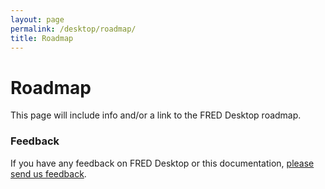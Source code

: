 ```yaml
---
layout: page
permalink: /desktop/roadmap/
title: Roadmap
---
```

# Roadmap

This page will include info and/or a link to the FRED Desktop roadmap.

### Feedback
If you have any feedback on FRED Desktop or this documentation, [please send us feedback](mailto:info@sensetecnic.com).



